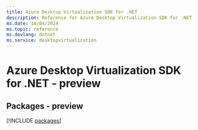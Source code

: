 ```yaml
---
title: Azure Desktop Virtualization SDK for .NET
description: Reference for Azure Desktop Virtualization SDK for .NET
ms.date: 10/04/2024
ms.topic: reference
ms.devlang: dotnet
ms.service: desktopvirtualization
---
```

# Azure Desktop Virtualization SDK for .NET - preview
## Packages - preview
[!INCLUDE [packages](desktop-virtualization-index.md)]